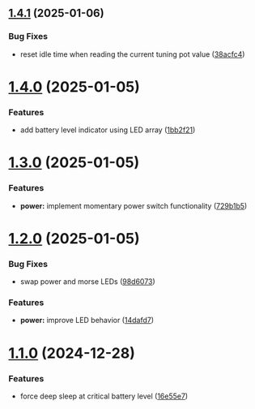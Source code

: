 ## [1.4.1](https://github.com/olipayne/Arduino-Morse-Radio/compare/v1.4.0...v1.4.1) (2025-01-06)


### Bug Fixes

* reset idle time when reading the current tuning pot value ([38acfc4](https://github.com/olipayne/Arduino-Morse-Radio/commit/38acfc4ccf37342397594f51b4742117278732da))



# [1.4.0](https://github.com/olipayne/Arduino-Morse-Radio/compare/v1.3.0...v1.4.0) (2025-01-05)


### Features

* add battery level indicator using LED array ([1bb2f21](https://github.com/olipayne/Arduino-Morse-Radio/commit/1bb2f21452901c93cfbf712d6c471598c6af7258))



# [1.3.0](https://github.com/olipayne/Arduino-Morse-Radio/compare/v1.2.0...v1.3.0) (2025-01-05)


### Features

* **power:** implement momentary power switch functionality ([729b1b5](https://github.com/olipayne/Arduino-Morse-Radio/commit/729b1b56976dbf1bdefa7ff402d5fba7c0ead552))



# [1.2.0](https://github.com/olipayne/Arduino-Morse-Radio/compare/v1.1.0...v1.2.0) (2025-01-05)


### Bug Fixes

* swap power and morse LEDs ([98d6073](https://github.com/olipayne/Arduino-Morse-Radio/commit/98d60733f6d7b62710b6a39a0a3ddc4e3374ab45))


### Features

* **power:** improve LED behavior ([14dafd7](https://github.com/olipayne/Arduino-Morse-Radio/commit/14dafd7fffe9e26f2a570c73e9216ca1f87c79c1))



# [1.1.0](https://github.com/olipayne/Arduino-Morse-Radio/compare/v1.0.0...v1.1.0) (2024-12-28)


### Features

* force deep sleep at critical battery level ([16e55e7](https://github.com/olipayne/Arduino-Morse-Radio/commit/16e55e7e04569ded2b29b6d837b1560be7759dbd))



